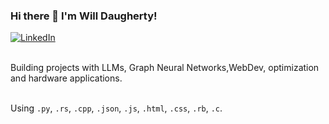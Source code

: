 ### Hi there 👋 I'm Will Daugherty! <br>


<p align="left">
<a href="[https://www.linkedin.com/in/williamdaugherty-miller/](https://www.linkedin.com/in/williamdaugherty/)">
<img src="https://img.shields.io/badge/-LinkedIn-%233781da" alt="LinkedIn"/></a> 


<br> Building projects with LLMs, Graph Neural Networks,WebDev, optimization and hardware applications. <br>
  
<br> Using `.py`, `.rs`, `.cpp`, `.json`, `.js`, `.html`, `.css`, `.rb`, `.c`. <br>
  

<br>
